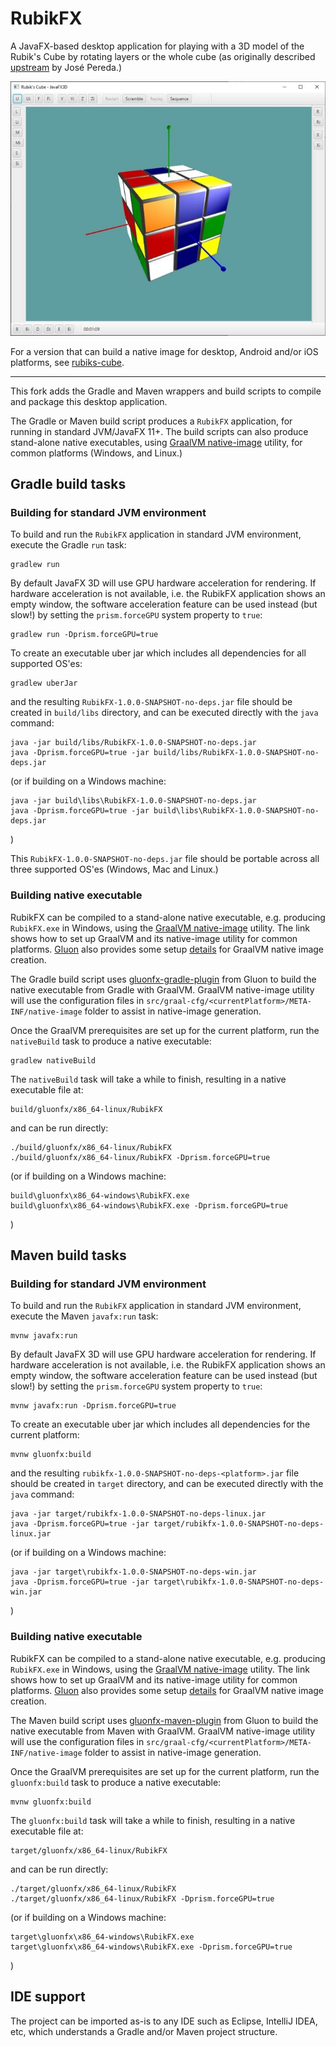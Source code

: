 # RubikFX

A JavaFX-based desktop application for playing with a 3D model of the Rubik's Cube by rotating 
layers or the whole cube (as originally described [upstream](https://github.com/jperedadnr/RubikFX)
by José Pereda.)

![screenshot](RubikFX.jpg "RubixFX")

For a version that can build a native image for desktop, Android and/or iOS platforms,
see [rubiks-cube](https://github.com/gluonhq/gluon-samples/tree/master/rubiks-cube).

---

This fork adds the Gradle and Maven wrappers and build scripts to compile and package
this desktop application.

The Gradle or Maven build script produces a `RubikFX` application, for running in standard JVM/JavaFX 11+.
The build scripts can also produce stand-alone native executables, using
[GraalVM native-image](https://www.graalvm.org/reference-manual/native-image/) utility,
for common platforms (Windows, and Linux.)

## Gradle build tasks

### Building for standard JVM environment

To build and run the `RubikFX` application in standard JVM environment, execute the Gradle `run` task:

	gradlew run

By default JavaFX 3D will use GPU hardware acceleration for rendering. If hardware acceleration
is not available, i.e. the RubikFX application shows an empty window, the software acceleration
feature can be used instead (but slow!) by setting the `prism.forceGPU` system property to `true`:

	gradlew run -Dprism.forceGPU=true

To create an executable uber jar which includes all dependencies for all supported OS'es:

	gradlew uberJar

and the resulting `RubikFX-1.0.0-SNAPSHOT-no-deps.jar` file should be created in `build/libs` directory,
and can be executed directly with the `java` command:

	java -jar build/libs/RubikFX-1.0.0-SNAPSHOT-no-deps.jar
	java -Dprism.forceGPU=true -jar build/libs/RubikFX-1.0.0-SNAPSHOT-no-deps.jar

(or if building on a Windows machine:

	java -jar build\libs\RubikFX-1.0.0-SNAPSHOT-no-deps.jar
	java -Dprism.forceGPU=true -jar build\libs\RubikFX-1.0.0-SNAPSHOT-no-deps.jar

)

This `RubikFX-1.0.0-SNAPSHOT-no-deps.jar` file should be portable across all
three supported OS'es (Windows, Mac and Linux.)

### Building native executable

RubikFX can be compiled to a stand-alone native executable, e.g. producing `RubikFX.exe` in Windows,
using the [GraalVM native-image](https://www.graalvm.org/reference-manual/native-image) utility.
The link shows how to set up GraalVM and its native-image utility for common platforms.
[Gluon](https://gluonhq.com/) also provides some setup [details](https://docs.gluonhq.com/#_platforms)
for GraalVM native image creation.

The Gradle build script uses [gluonfx-gradle-plugin](https://github.com/gluonhq/gluonfx-gradle-plugin)
from Gluon to build the native executable from Gradle with GraalVM.
GraalVM native-image utility will use the configuration files in
`src/graal-cfg/<currentPlatform>/META-INF/native-image` folder
to assist in native-image generation.

Once the GraalVM prerequisites are set up for the current platform,
run the `nativeBuild` task to produce a native executable:

	gradlew nativeBuild

The `nativeBuild` task will take a while to finish, resulting in a native executable file at:

	build/gluonfx/x86_64-linux/RubikFX

and can be run directly:

	./build/gluonfx/x86_64-linux/RubikFX
	./build/gluonfx/x86_64-linux/RubikFX -Dprism.forceGPU=true

(or if building on a Windows machine:

	build\gluonfx\x86_64-windows\RubikFX.exe
	build\gluonfx\x86_64-windows\RubikFX.exe -Dprism.forceGPU=true

)

## Maven build tasks

### Building for standard JVM environment

To build and run the `RubikFX` application in standard JVM environment, execute the Maven `javafx:run` task:

	mvnw javafx:run

By default JavaFX 3D will use GPU hardware acceleration for rendering. If hardware acceleration
is not available, i.e. the RubikFX application shows an empty window, the software acceleration
feature can be used instead (but slow!) by setting the `prism.forceGPU` system property to `true`:

	mvnw javafx:run -Dprism.forceGPU=true

To create an executable uber jar which includes all dependencies for the current platform:

	mvnw gluonfx:build

and the resulting `rubikfx-1.0.0-SNAPSHOT-no-deps-<platform>.jar` file should be created in
`target` directory, and can be executed directly with the `java` command:

	java -jar target/rubikfx-1.0.0-SNAPSHOT-no-deps-linux.jar
	java -Dprism.forceGPU=true -jar target/rubikfx-1.0.0-SNAPSHOT-no-deps-linux.jar

(or if building on a Windows machine:

	java -jar target\rubikfx-1.0.0-SNAPSHOT-no-deps-win.jar
	java -Dprism.forceGPU=true -jar target\rubikfx-1.0.0-SNAPSHOT-no-deps-win.jar

)

### Building native executable

RubikFX can be compiled to a stand-alone native executable, e.g. producing `RubikFX.exe` in Windows,
using the [GraalVM native-image](https://www.graalvm.org/reference-manual/native-image) utility.
The link shows how to set up GraalVM and its native-image utility for common platforms.
[Gluon](https://gluonhq.com/) also provides some setup [details](https://docs.gluonhq.com/#_platforms)
for GraalVM native image creation.

The Maven build script uses [gluonfx-maven-plugin](https://github.com/gluonhq/gluonfx-maven-plugin)
from Gluon to build the native executable from Maven with GraalVM.
GraalVM native-image utility will use the configuration files in
`src/graal-cfg/<currentPlatform>/META-INF/native-image` folder
to assist in native-image generation.

Once the GraalVM prerequisites are set up for the current platform,
run the `gluonfx:build` task to produce a native executable:

	mvnw gluonfx:build

The `gluonfx:build` task will take a while to finish, resulting in a native executable file at:

	target/gluonfx/x86_64-linux/RubikFX

and can be run directly:

	./target/gluonfx/x86_64-linux/RubikFX
	./target/gluonfx/x86_64-linux/RubikFX -Dprism.forceGPU=true

(or if building on a Windows machine:

	target\gluonfx\x86_64-windows\RubikFX.exe
	target\gluonfx\x86_64-windows\RubikFX.exe -Dprism.forceGPU=true

)

## IDE support

The project can be imported as-is to any IDE such as Eclipse, IntelliJ IDEA, etc, which understands
a Gradle and/or Maven project structure.


